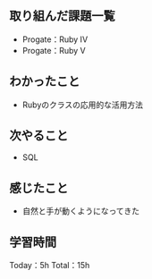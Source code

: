 ## 取り組んだ課題一覧
- Progate：Ruby IV
- Progate：Ruby V

## わかったこと
- Rubyのクラスの応用的な活用方法

## 次やること
- SQL

## 感じたこと
- 自然と手が動くようになってきた

## 学習時間

Today：5h
Total：15h